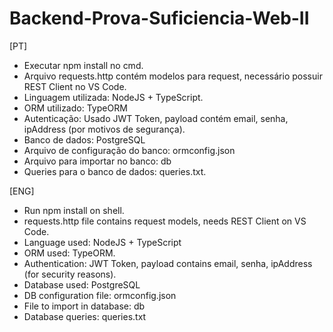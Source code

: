 # Backend-Prova-Suficiencia-Web-II

[PT]
- Executar npm install no cmd.
- Arquivo requests.http contém modelos para request, necessário possuir REST Client no VS Code.
- Linguagem utilizada: NodeJS + TypeScript.
- ORM utilizado: TypeORM
- Autenticação: Usado JWT Token, payload contém email, senha, ipAddress (por motivos de segurança).
- Banco de dados: PostgreSQL
- Arquivo de configuração do banco: ormconfig.json
- Arquivo para importar no banco: db
- Queries para o banco de dados: queries.txt.

[ENG]
- Run npm install on shell.
- requests.http file contains request models, needs REST Client on VS Code.
- Language used: NodeJS + TypeScript
- ORM used: TypeORM.
- Authentication: JWT Token, payload contains email, senha, ipAddress (for security reasons).
- Database used: PostgreSQL
- DB configuration file: ormconfig.json
- File to import in database: db
- Database queries: queries.txt
